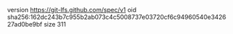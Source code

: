 version https://git-lfs.github.com/spec/v1
oid sha256:162dc243b7c955b2ab073c4c5008737e03720cf6c94960540e342627ad0be9bf
size 311
